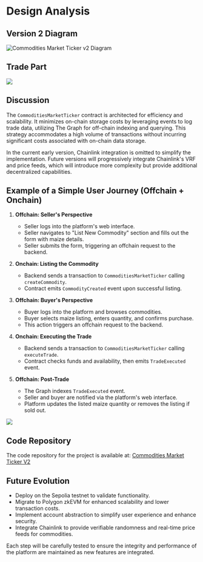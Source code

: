 # Design Analysis

## Version 2 Diagram

![Commodities Market Ticker v2 Diagram](https://mermaid.ink/img/pako:eNrNVctu2zAQ_BWCQAAbtXMo0B6E1IDzKOBDiqDxUZctuVKIiKRKUUiExP9eSiIlynbcnILwRC1nh7MPrl4o0xxpQlkBVXUtIDcgU0Xc6izkSkupubACq1swj2i3gj2iIS89qF1fgHODDqufFJrIXgtlv377ThQ-28DTbPgbiDVjulZ2ci6hLIXKZwH3YzUIauaEjdpO-2w895xAv4nxzCBY9IhZZY1zDrhtU-KCeJtQmZ4TT3tAMOgKFAqk8w0qSiNY9Pm3BmUdeCBnjiLXpjl2AT4jqy1uDXAcwvpTN2g2fKSssCimFjbm_PDmeVyGkrvr71qJPxF5iGDw_9WFEsqcOci630ckS5TCdhJverl8dlLHO_SPSZpk0V-6S1XcqKHGcWdeXDg_NBkwXK2ieHN0bTY7lur2xJXZnfU5mB6tx67YQ-yJuWyDm7yREIGI2ztqrI9Ud99l-tPKG17SuxW2T-0ItOuWI_bQV4dE4RXu6To7I7-xACu0qh5E6afHW6NxuRwnDkmIBAV5mFB9Y5yfv04gQpYFShzmki_Q_2CnBIxJTEghqtaFLqhEI0FwN--71KbUPjjClCZuyzGDurApTdXOQaG2-r5RjCYZFBUuaD8k_C_CW3f_AAsQ-kw)

## Trade Part

[![](https://mermaid.ink/img/pako:eNq9lE1vwjAMhv9KlDNcJm2H3hgwaRoMxscBqReTuBApHyVNYBXw35e2FNjUiWmTlkuc6Hlt13a6p8xwpBFF2xOwsqBiTcJ6nC_6E3I4tNtmT2aTTq9PIoLvyLzDrEKm_cHgFtMdDYej3vNs8RUTemvktsaqaPvqUCwvtLu7fyCCk_ELielci43HcETtRCLQxvQCZ84KvQouExPQDufCCaNBljdWQXGq-eOn3P8x4qUSfwyqQWFAX4vNJMStkTCjlAk55Nd47Tu1ghWCcbmnaInXwjWRGw8hrMsD_FabsAUhYSmxIRMGDlfGFny3Nr_L6FSFqv2_rUANL32O9pmTp0IxwQQtaoZZNUZNggylbFRUc9AkOX9Bg-rcy59W0VngyG93BxzZrQVbVwKyg6x-T41iJxRmDlQaHMzO9qkFpYur8tMWVRhmU_Dw2ssOxDRwKjBRMDkm4GU5F8eAgndmmmtGowRkhi3qUx56fPpHnG6PHzcjUwo?type=png)](https://mermaid.live/edit#pako:eNq9lE1vwjAMhv9KlDNcJm2H3hgwaRoMxscBqReTuBApHyVNYBXw35e2FNjUiWmTlkuc6Hlt13a6p8xwpBFF2xOwsqBiTcJ6nC_6E3I4tNtmT2aTTq9PIoLvyLzDrEKm_cHgFtMdDYej3vNs8RUTemvktsaqaPvqUCwvtLu7fyCCk_ELielci43HcETtRCLQxvQCZ84KvQouExPQDufCCaNBljdWQXGq-eOn3P8x4qUSfwyqQWFAX4vNJMStkTCjlAk55Nd47Tu1ghWCcbmnaInXwjWRGw8hrMsD_FabsAUhYSmxIRMGDlfGFny3Nr_L6FSFqv2_rUANL32O9pmTp0IxwQQtaoZZNUZNggylbFRUc9AkOX9Bg-rcy59W0VngyG93BxzZrQVbVwKyg6x-T41iJxRmDlQaHMzO9qkFpYur8tMWVRhmU_Dw2ssOxDRwKjBRMDkm4GU5F8eAgndmmmtGowRkhi3qUx56fPpHnG6PHzcjUwo)

## Discussion

The `CommoditiesMarketTicker` contract is architected for efficiency and scalability. It minimizes on-chain storage costs by leveraging events to log trade data, utilizing The Graph for off-chain indexing and querying. This strategy accommodates a high volume of transactions without incurring significant costs associated with on-chain data storage.

In the current early version, Chainlink integration is omitted to simplify the implementation. Future versions will progressively integrate Chainlink's VRF and price feeds, which will introduce more complexity but provide additional decentralized capabilities.

## Example of a Simple User Journey (Offchain + Onchain)

1. **Offchain: Seller's Perspective**
   - Seller logs into the platform's web interface.
   - Seller navigates to "List New Commodity" section and fills out the form with maize details.
   - Seller submits the form, triggering an offchain request to the backend.

2. **Onchain: Listing the Commodity**
   - Backend sends a transaction to `CommoditiesMarketTicker` calling `createCommodity`.
   - Contract emits `CommodityCreated` event upon successful listing.

3. **Offchain: Buyer's Perspective**
   - Buyer logs into the platform and browses commodities.
   - Buyer selects maize listing, enters quantity, and confirms purchase.
   - This action triggers an offchain request to the backend.

4. **Onchain: Executing the Trade**
   - Backend sends a transaction to `CommoditiesMarketTicker` calling `executeTrade`.
   - Contract checks funds and availability, then emits `TradeExecuted` event.

5. **Offchain: Post-Trade**
   - The Graph indexes `TradeExecuted` event.
   - Seller and buyer are notified via the platform's web interface.
   - Platform updates the listed maize quantity or removes the listing if sold out.

[![](https://mermaid.ink/img/pako:eNqdlM1u4jAUhV_F8orRhBfIAqmkqKo0rMoyG499IRaJnfqnagbx7nNtJwVCKDOwSq7POffmw_aBci2A5tTCuwfF4VmynWFNqQj-Wmac5LJlypEn0Uh1XS7WG8IsKXTTaCGdBLtmZg9uI_kezLV-WQT5stZ8zys2lfhiWFsF0aaC9HKteYO6nkz3XSinhTjxfLH4iTPmhBtgDoY5u1lJ10z-gZJmpDWSQ0bePUbgUkZKin1xNvojJWFAyFkWOVk10n19bVfEUJFUy2KOqnnstvoAHKfWu92wGjLCcpwqP0X0gwliPedg7dbXdZcs8ePRE_r-ktaBIk7fbr5YRANmM8erKx2BMNN58snxqgR8nhwDwYR5hDAVZ1Jt9Q08SfEAm2TM-wDCONcepfw8aRrKdMsRkQvRfRzDJuvjwtYaoYi170hEwQMgoi9P9v_BMNlvROFccx_CxYm6ZACfwL2DjWECZr_D0qvIiI3UwhMftlN4GQ7XDVAxZJUCHyEV_cNE_36WptuOgF2I7hOL8lLRjDZgGiYF3q6HYCipq6DBGyfHRwFb5mtX0lIdUcq802-d4jTfstpCRn0r8A_qb-O-evwLm4zdAw?type=png)](https://mermaid.live/edit#pako:eNqdlM1u4jAUhV_F8orRhBfIAqmkqKo0rMoyG499IRaJnfqnagbx7nNtJwVCKDOwSq7POffmw_aBci2A5tTCuwfF4VmynWFNqQj-Wmac5LJlypEn0Uh1XS7WG8IsKXTTaCGdBLtmZg9uI_kezLV-WQT5stZ8zys2lfhiWFsF0aaC9HKteYO6nkz3XSinhTjxfLH4iTPmhBtgDoY5u1lJ10z-gZJmpDWSQ0bePUbgUkZKin1xNvojJWFAyFkWOVk10n19bVfEUJFUy2KOqnnstvoAHKfWu92wGjLCcpwqP0X0gwliPedg7dbXdZcs8ePRE_r-ktaBIk7fbr5YRANmM8erKx2BMNN58snxqgR8nhwDwYR5hDAVZ1Jt9Q08SfEAm2TM-wDCONcepfw8aRrKdMsRkQvRfRzDJuvjwtYaoYi170hEwQMgoi9P9v_BMNlvROFccx_CxYm6ZACfwL2DjWECZr_D0qvIiI3UwhMftlN4GQ7XDVAxZJUCHyEV_cNE_36WptuOgF2I7hOL8lLRjDZgGiYF3q6HYCipq6DBGyfHRwFb5mtX0lIdUcq802-d4jTfstpCRn0r8A_qb-O-evwLm4zdAw)


## Code Repository

The code repository for the project is available at:
[Commodities Market Ticker V2](https://github.com/market-ticker/CMT/tree/v2)

## Future Evolution

- Deploy on the Sepolia testnet to validate functionality.
- Migrate to Polygon zkEVM for enhanced scalability and lower transaction costs.
- Implement account abstraction to simplify user experience and enhance security.
- Integrate Chainlink to provide verifiable randomness and real-time price feeds for commodities.

Each step will be carefully tested to ensure the integrity and performance of the platform are maintained as new features are integrated.


